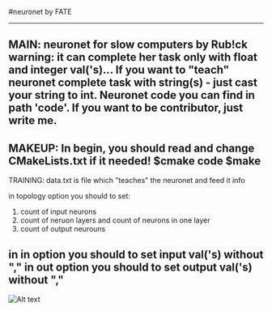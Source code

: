 #neuronet by FATE

------------------------------------------------------------------------------------------
MAIN:
neuronet for slow computers by Rub!ck
warning: it can complete her task only with float and integer val('s)... If you want to "teach" neuronet complete task with string(s) - just cast your string to int.
Neuronet code you can find in path 'code'.
If you want to be contributor, just write me.
------------------------------------------------------------------------------------------

MAKEUP:
In begin, you should read and change CMakeLists.txt if it needed!
$cmake code
$make
------------------------------------------------------------------------------------------

TRAINING:
data.txt is file which "teaches" the neuronet and feed it info

in topology option you should to set:
  1) count of input neurons
  2) count of neruon layers and count of neurons in one layer
  3) count of output neurouns
  
in in option you should to set input val('s) without ","
in out option you should to set output val('s) without ","
------------------------------------------------------------------------------------------

![Alt text](https://i.imgur.com/8tV6O6T.png "Optional title")

